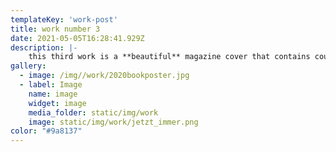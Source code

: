 ```yaml
---
templateKey: 'work-post'
title: work number 3
date: 2021-05-05T16:28:41.929Z
description: |-
    this third work is a **beautiful** magazine cover that contains courageous interviews from the *micro organisms* in our guts
gallery:
  - image: /img//work/2020bookposter.jpg
  - label: Image
    name: image
    widget: image
    media_folder: static/img/work
    image: static/img/work/jetzt_immer.png
color: "#9a8137"
---
```

